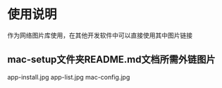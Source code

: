# 使用说明

作为网络图片库使用，在其他开发软件中可以直接使用其中图片链接

## mac-setup文件夹README.md文档所需外链图片

app-install.jpg
app-list.jpg
mac-config.jpg
